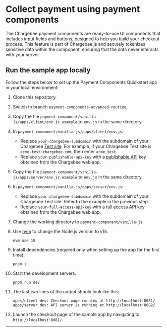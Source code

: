 # Collect payment using payment components

The Chargebee payment components are ready-to-use UI components that includes input fields and buttons, designed to help you build your checkout process. This feature is part of Chargebee.js and securely tokenizes sensitive data within the component, ensuring that the data never interacts with your server.

## Run the sample app locally

Follow the steps below to set up the Payment Components Quickstart app in your local environment:

1. Clone this repository.
2. Switch to branch `payment-components-advanced-routing`.
3. Copy the file `payment-component/vanilla-js/apps/client/env.js.example` to `env.js` in the same directory.
4. In `payment-component/vanilla-js/apps/client/env.js`:
    - Replace `your-chargebee-subdomain` with the subdomain of your Chargebee [Test site](https://www.chargebee.com/docs/2.0/sites-intro.html#test-site). For example, if your Chargebee Test site is `acme-test.chargebee.com`, then enter `acme-test`.
    - Replace `your-publishable-api-key` with a [publishable API](https://www.chargebee.com/docs/2.0/api_keys.html#types-of-api-keys_publishable-key) key obtained from the Chargebee web app.

5. Copy the file `payment-component/vanilla-js/apps/server/env.js.example` to `env.js` in the same directory.
6. In `payment-component/vanilla-js/apps/server/env.js`:
    - Replace `your-chargebee-subdomain` with the subdomain of your Chargebee Test site. Refer to the example in the previous step.
    - Replace `your-full-access-api-key` with a [full access API](https://www.chargebee.com/docs/2.0/api_keys.html#types-of-api-keys_full-access-key) key obtained from the Chargebee web app.

7. Change the working directory to `payment-component/vanilla-js`.
8. Use [nvm](https://github.com/nvm-sh/nvm/blob/master/README.md) to change the Node.js version to v18.
    ```shell
    nvm use 18
    ```
9. Install dependencies (required only when setting up the app for the first time).
    ```shell
    pnpm i
    ```
10. Start the development servers.
    ```shell
    pnpm run dev
    ```
11. The last two lines of the output should look like this:
    ```shell
    apps/client dev: Checkout page running at http://localhost:8081/
    apps/server dev: API server is running at http://localhost:8082/
    ```
12. Launch the checkout page of the sample app by navigating to `http://localhost:8081/`.

---
